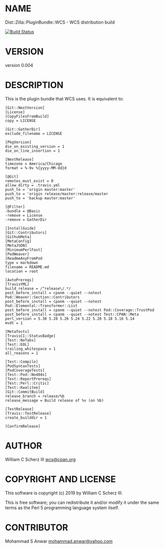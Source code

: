 # NAME

Dist::Zilla::PluginBundle::WCS - WCS distribution build

[![Build Status](https://travis-ci.org/wscherz/Dist-Zilla-PluginBundle-WCS.png?branch=master)](https://travis-ci.org/wscherz/Dist-Zilla-PluginBundle-WCS)

# VERSION

version 0.004

# DESCRIPTION

This is the plugin bundle that WCS uses.  It is equivalent to:

    [Git::NextVersion]
    [License]
    [CopyFilesFromBuild]
    copy = LICENSE

    [Git::GatherDir]
    exclude_filename = LICENSE

    [PkgVersion]
    die_on_existing_version = 1
    die_on_line_insertion = 1

    [NextRelease]
    timezone = America/Chicago
    format = %-9v %{yyyy-MM-dd}d

    [@Git]
    remotes_must_exist = 0
    allow_dirty = .travis.yml
    push_to = 'origin master:master'
    push_to = 'origin release/master:release/master
    push_to = 'backup master:master'

    [@Filter]
    -bundle = @Basic
    -remove = License
    -remove = GatherDir

    [InstallGuide]
    [Git::Contributors]
    [GithubMeta]
    [MetaConfig]
    [MetaJSON]
    [MinimumPerlFast]
    [PodWeaver]
    [ReadmeAnyFromPod
    type = markdown
    filename = README.md
    location = root

    [AutoPrereqs]
    [TravisYML]
    build_release = /^release\/.*/
    post_before_install = cpanm --quiet --notest Pod::Weaver::Section::Contributors
    post_before_install = cpanm --quiet --notest Pod::Elemental::Transformer::List
    post_before_install = cpanm --quiet --notest Pod::Coverage::TrustPod
    post_before_install = cpanm --quiet --notest Test::CPAN::Meta
    perl_version = 5.30 5.28 5.26 5.24 5.22 5.20 5.18 5.16 5.14
    mvdt = 1

    [MetaTests]
    [TravisCI::StatusBadge]
    [Test::NoTabs]
    [Test::EOL]
    trailing_whitespace = 1
    all_reasons = 1

    [Test::Compile]
    [PodSyntaxTests]
    [PodCoverageTests]
    [Test::Pod::No404s]
    [Test::ReportPrereqs]
    [Test::Perl::Critic]
    [Test::Kwalitee]
    [Git::CommitBuild]
    release_branch = release/%b
    release_message = Build release of %v (on %b)

    [TestRelease]
    [Travis::TestRelease]
    create_builddir = 1

    [ConfirmRelease]

# AUTHOR

William C Scherz III <wcs@cpan.org>

# COPYRIGHT AND LICENSE

This software is copyright (c) 2019 by William C Scherz III.

This is free software; you can redistribute it and/or modify it under
the same terms as the Perl 5 programming language system itself.

# CONTRIBUTOR

Mohammad S Anwar <mohammad.anwar@yahoo.com>
